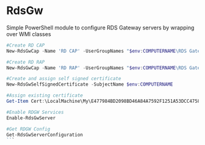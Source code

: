 # RdsGw
Simple PowerShell module to configure RDS Gateway servers by wrapping over WMI classes
````powershell
#Create RD CAP
New-RdsGwCap -Name 'RD CAP' -UserGroupNames "$env:COMPUTERNAME\RDS Gateway Users"

#Create RD RAP
New-RdsGwCap -Name 'RD RAP' -UserGroupNames "$env:COMPUTERNAME\RDS Gateway Users"

#Create and assign self signed certificate
New-RdsGwSelfSignedCertificate -SubjectName $env:COMPUTERNAME

#Assign existing certificate
Get-Item Cert:\LocalMachine\My\E477984BD2098BD46A84A7592F1251A53DCC4758 | Set-RdsGwCertificate

#Enable RDGW Services
Enable-RdsGwServer

#Get RDGW Config
Get-RdsGwServerConfiguration
```